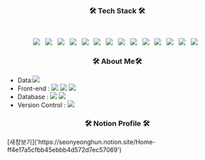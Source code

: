 <h3 align="center"><b>🛠 Tech Stack 🛠</b></h3>
</br>
<p align="center">
<img src="https://img.shields.io/badge/HTML5-E34F26?style=for-the-badge&logo=HTML5&logoColor=white"/></a> &nbsp
<img src="https://img.shields.io/badge/CSS3-1572B6?style=for-the-badge&logo=CSS3&logoColor=white"/></a> &nbsp
<img src="https://img.shields.io/badge/JavaScript-F7DF1E?style=for-the-badge&logo=JavaScript&logoColor=white"/></a> &nbsp
<img src="https://img.shields.io/badge/Node.js-339933?style=for-the-badge&logo=Node.js&logoColor=white"/></a> &nbsp
<img src="https://img.shields.io/badge/Vue.js-4FC08D?style=for-the-badge&logo=Vue.js&logoColor=white"/></a> &nbsp
<img src="https://img.shields.io/badge/Python-3776AB?style=for-the-badge&logo=Python&logoColor=white"/></a> &nbsp
<img src="https://img.shields.io/badge/MongoDB-47A248?style=for-the-badge&logo=MongoDB&logoColor=white"/></a> &nbsp 
<img src="https://img.shields.io/badge/MySQL-4479A1?style=for-the-badge&logo=MySQL&logoColor=white"/></a> &nbsp 
<img src="https://img.shields.io/badge/Firebase-00599C?style=for-the-badge&logo=Firebase&logoColor=white"/></a> &nbsp 
<img src="https://img.shields.io/badge/Heroku-430098?style=for-the-badge&logo=Heroku&logoColor=white"/></a> &nbsp
<img src="https://img.shields.io/badge/Git-F05032?style=for-the-badge&logo=Git&logoColor=white"/></a> &nbsp
<img src="https://img.shields.io/badge/Wordpress-21759B?style=for-the-badge&logo=Wordpress&logoColor=white"/></a> &nbsp
<img src="https://img.shields.io/badge/Webpack-8DD6F9?style=for-the-badge&logo=Webpack&logoColor=white"/></a> &nbsp
<img src="https://img.shields.io/badge/Cinema 4D-011A6A?style=for-the-badge&logo=Cinema_4D&logoColor=white"/></a> &nbsp
</p>
<h3 align="center"><b>🛠 About Me🛠</b></h3>
<ul>
  <li>Data:<img src="https://img.shields.io/badge/Python-3776AB?style=for-the-badge&logo=Python&logoColor=white"/></a> &nbsp</li>
  <li>Front-end : <img src="https://img.shields.io/badge/HTML5-E34F26?style=for-the-badge&logo=HTML5&logoColor=white"/>&nbsp<img src="https://img.shields.io/badge/CSS3-1572B6?style=for-the-badge&logo=CSS3&logoColor=white"/>&nbsp<img src="https://img.shields.io/badge/JavaScript-F7DF1E?style=for-the-badge&logo=JavaScript&logoColor=white"/></li>
  <li>Database : <img src="https://img.shields.io/badge/ORACLE-4479A1?style=for-the-badge&logo=MySQL&logoColor=white"/>&nbsp<img src="https://img.shields.io/badge/MySQL-4479A1?style=for-the-badge&logo=MySQL&logoColor=white"/></li>
  <li>Version Control :    <img src="https://img.shields.io/badge/Git-F05032?style=for-the-badge&logo=Git&logoColor=white"/></li>
  </ul>

<h3 align="center"><b>🛠 Notion Profile 🛠</b></h3>
[새창보기]('https://seonyeonghun.notion.site/Home-ff4e17a5cfbb45ebbb4d572d7ec57069')
